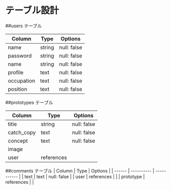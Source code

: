 # テーブル設計

##users テーブル

| Column             | Type   | Options     |
| ------------------ | ------ | ----------- |
| name               | string | null: false |
| password           | string | null: false |
| name               | string | null: false |
| profile            | text   | null: false |
| occupation         | text   | null: false |
| position           | text   | null: false |

##prototypes テーブル

| Column     | Type       | Options     |
| ------     | ---------- | ----------- |
| title      | string     | null: false |
| catch_copy | text       | null: false |
| concept    | text       | null: false |
| image      |            |             |
| user       | references |             |

##comments テーブル
| Column    | Type       | Options     |
| ------    | ---------- | ----------- |
| text      | text       | null: false |
| user      | references |             |
| prototype | references |             |